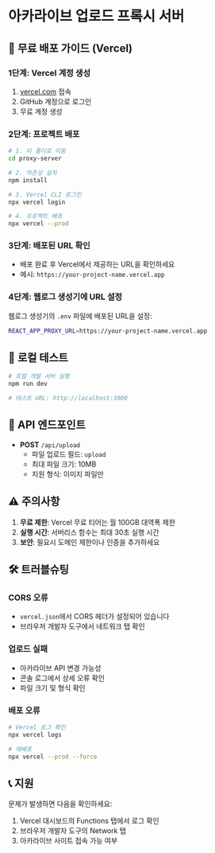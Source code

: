 # 아카라이브 업로드 프록시 서버

## 🚀 무료 배포 가이드 (Vercel)

### 1단계: Vercel 계정 생성
1. [vercel.com](https://vercel.com) 접속
2. GitHub 계정으로 로그인
3. 무료 계정 생성

### 2단계: 프로젝트 배포
```bash
# 1. 이 폴더로 이동
cd proxy-server

# 2. 의존성 설치
npm install

# 3. Vercel CLI 로그인
npx vercel login

# 4. 프로젝트 배포
npx vercel --prod
```

### 3단계: 배포된 URL 확인
- 배포 완료 후 Vercel에서 제공하는 URL을 확인하세요
- 예시: `https://your-project-name.vercel.app`

### 4단계: 웹로그 생성기에 URL 설정
웹로그 생성기의 `.env` 파일에 배포된 URL을 설정:
```bash
REACT_APP_PROXY_URL=https://your-project-name.vercel.app
```

## 🔧 로컬 테스트

```bash
# 로컬 개발 서버 실행
npm run dev

# 테스트 URL: http://localhost:3000
```

## 📝 API 엔드포인트

- **POST** `/api/upload`
  - 파일 업로드 필드: `upload`
  - 최대 파일 크기: 10MB
  - 지원 형식: 이미지 파일만

## ⚠️ 주의사항

1. **무료 제한**: Vercel 무료 티어는 월 100GB 대역폭 제한
2. **실행 시간**: 서버리스 함수는 최대 30초 실행 시간
3. **보안**: 필요시 도메인 제한이나 인증을 추가하세요

## 🛠️ 트러블슈팅

### CORS 오류
- `vercel.json`에서 CORS 헤더가 설정되어 있습니다
- 브라우저 개발자 도구에서 네트워크 탭 확인

### 업로드 실패
- 아카라이브 API 변경 가능성
- 콘솔 로그에서 상세 오류 확인
- 파일 크기 및 형식 확인

### 배포 오류
```bash
# Vercel 로그 확인
npx vercel logs

# 재배포
npx vercel --prod --force
```

## 📞 지원

문제가 발생하면 다음을 확인하세요:
1. Vercel 대시보드의 Functions 탭에서 로그 확인
2. 브라우저 개발자 도구의 Network 탭
3. 아카라이브 사이트 접속 가능 여부 